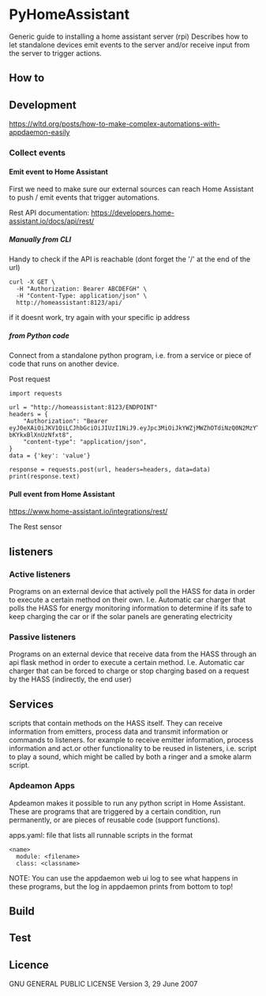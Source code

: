 # PyHomeAssistant
Generic guide to installing a home assistant server (rpi)
Describes how to let standalone devices emit events to the server and/or receive input from the server to trigger actions.

## How to

## Development
https://wltd.org/posts/how-to-make-complex-automations-with-appdaemon-easily

### Collect events
#### Emit event to Home Assistant
First we need to make sure our external sources can reach Home Assistant to push / emit events that trigger automations.

Rest API documentation:
https://developers.home-assistant.io/docs/api/rest/

##### Manually from CLI
Handy to check if the API is reachable (dont forget the '/' at the end of the url)
```
curl -X GET \
  -H "Authorization: Bearer ABCDEFGH" \
  -H "Content-Type: application/json" \
  http://homeassistant:8123/api/
```

if it doesnt work, try again with your specific ip address

##### from Python code
Connect from a standalone python program, i.e. from a service or piece of code that runs on another device.

Post request
```
import requests

url = "http://homeassistant:8123/ENDPOINT"
headers = {
    "Authorization": "Bearer eyJ0eXAiOiJKV1QiLCJhbGciOiJIUzI1NiJ9.eyJpc3MiOiJkYWZjMWZhOTdiNzQ0N2MzYTdkMGM0NTZiOGI5MGY3NiIsImlhdCI6MTYxMjAxMTk3MiwiZXhwIjoxOTI3MzcxOTcyfQ.yKc0kqTgX5FCVbnP85pCw9bsWD-bKYkxBlXnUzNfxt8",
    "content-type": "application/json",
}
data = {'key': 'value'}

response = requests.post(url, headers=headers, data=data)
print(response.text)
```

#### Pull event from Home Assistant
https://www.home-assistant.io/integrations/rest/

The Rest sensor




## listeners
### Active listeners
Programs on an external device that actively poll the HASS for data in order to execute a certain method on their own.
I.e. Automatic car charger that polls the HASS for energy monitoring information to determine if its safe to keep charging the car or if the solar panels are generating electricity

### Passive listeners
Programs on an external device that receive data from the HASS through an api flask method in order to execute a certain method.
I.e. Automatic car charger that can be forced to charge or stop charging based on a request by the HASS (indirectly, the end user)

## Services
scripts that contain methods on the HASS itself. They can receive information from emitters, process data and transmit information or commands to listeners.
for example to receive emitter information, process information and act.or other functionality to be reused in listeners, i.e. script to play a sound, which might be called by both a ringer and a smoke alarm script.

### Apdeamon Apps
Apdeamon makes it possible to run any python script in Home Assistant.
These are programs that are triggered by a certain condition, run permanently, or are pieces of reusable code (support functions).

apps.yaml: file that lists all runnable scripts in the format
```
<name>
  module: <filename>
  class: <classname>
```

NOTE: You can use the appdaemon web ui log to see what happens in these programs, but the log in appdaemon prints from bottom to top!

## Build

## Test

## Licence
GNU GENERAL PUBLIC LICENSE
Version 3, 29 June 2007
